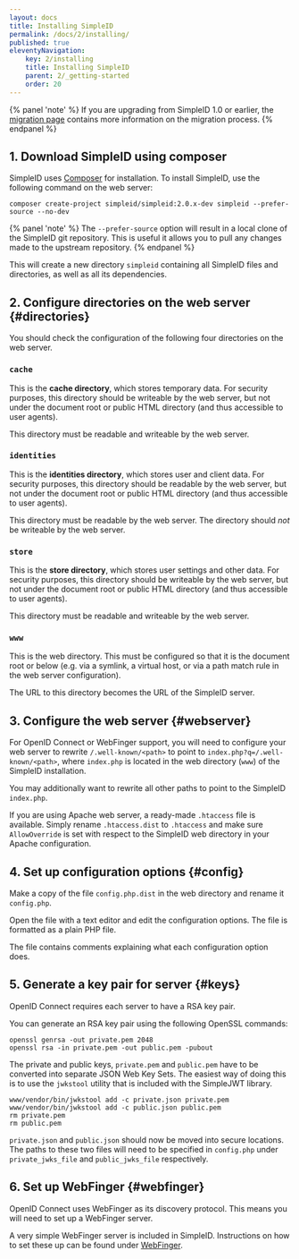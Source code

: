 ```yaml
---
layout: docs
title: Installing SimpleID
permalink: /docs/2/installing/
published: true
eleventyNavigation:
    key: 2/installing
    title: Installing SimpleID
    parent: 2/_getting-started
    order: 20
---
```



{% panel 'note' %}
If you are upgrading from SimpleID 1.0 or earlier, the [migration page](/docs/2/migrating/)
contains more information on the migration process.
{% endpanel %}

## 1. Download SimpleID using composer

SimpleID uses [Composer](https://getcomposer.org/) for installation.  To
install SimpleID, use the following command on the web server:

```shell
composer create-project simpleid/simpleid:2.0.x-dev simpleid --prefer-source --no-dev
```

{% panel 'note' %}
The `--prefer-source` option will result in a local clone of the SimpleID
git repository. This is useful it allows you to pull any changes made to the upstream
repository.
{% endpanel %}

This will create a new directory `simpleid` containing all SimpleID files
and directories, as well as all its dependencies.

## 2. Configure directories on the web server {#directories}

You should check the configuration of the following four directories 
on the web server.

### `cache`

This is the **cache directory**, which stores temporary data.  For security
purposes, this directory should be writeable by the web server, but not
under the document root or public HTML directory (and thus accessible to
user agents).

This directory must be readable and writeable by the web server.

### `identities`

This is the **identities directory**, which stores user and client data.  For
security purposes, this directory should be readable by the web server, but
not under the document root or public HTML directory (and thus accessible
to user agents).

This directory must be readable by the web server.  The directory should
*not* be writeable by the web server.

### `store`

This is the **store directory**, which stores user settings and other data.
For security purposes, this directory should be writeable by the web server,
but not under the document root or public HTML directory (and thus
accessible to user agents).

This directory must be readable and writeable by the web server.

### `www`

This is the web directory.  This must be configured so that it is the
document root or below (e.g. via a symlink, a virtual host, or via a path
match rule in the web server configuration).

The URL to this directory becomes the URL of the SimpleID server.

## 3. Configure the web server   {#webserver}

For OpenID Connect or WebFinger support, you will need to configure your
web server to rewrite `/.well-known/<path>` to point to
`index.php?q=/.well-known/<path>`, where `index.php` is located in the
web directory (`www`) of the SimpleID installation.

You may additionally want to rewrite all other paths to point to the
SimpleID `index.php`.

If you are using Apache web server, a ready-made `.htaccess` file is
available.  Simply rename `.htaccess.dist` to `.htaccess` and make sure
`AllowOverride` is set with respect to the SimpleID web directory
in your Apache configuration.

## 4. Set up configuration options   {#config}

Make a copy of the file `config.php.dist` in the web directory and rename it
`config.php`.

Open the file with a text editor and edit the configuration options.  The file
is formatted as a plain PHP file.

The file contains comments explaining what each configuration option does.

## 5. Generate a key pair for server   {#keys}

OpenID Connect requires each server to have a RSA key pair.

You can generate an RSA key pair using the following OpenSSL commands:

```shell
openssl genrsa -out private.pem 2048
openssl rsa -in private.pem -out public.pem -pubout
```

The private and public keys, `private.pem` and `public.pem` have to be
converted into separate JSON Web Key Sets. The easiest way of doing this
is to use the `jwkstool` utility that is included with the SimpleJWT library.

```shell
www/vendor/bin/jwkstool add -c private.json private.pem
www/vendor/bin/jwkstool add -c public.json public.pem
rm private.pem
rm public.pem
```

`private.json` and `public.json` should now be moved into secure locations.
The paths to these two files will need to be specified in `config.php` under
`private_jwks_file` and `public_jwks_file` respectively.

## 6. Set up WebFinger   {#webfinger}

OpenID Connect uses WebFinger as its discovery protocol.  This means you
will need to set up a WebFinger server.

A very simple WebFinger server is included in SimpleID.  Instructions on
how to set these up can be found under [WebFinger](/docs/2/webfinger).
